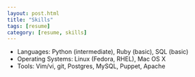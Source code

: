 ```yaml
---
layout: post.html
title: "Skills"
tags: [resume]
category: [resume, skills]
---
```


* Languages:  Python (intermediate), Ruby (basic), SQL (basic)
* Operating Systems:  Linux (Fedora, RHEL), Mac OS X
* Tools:  Vim/vi, git, Postgres, MySQL, Puppet, Apache